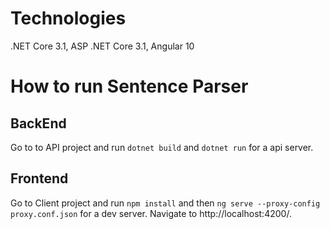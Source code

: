 # Technologies

.NET Core 3.1, ASP .NET Core 3.1, Angular 10

# How to run Sentence Parser

## BackEnd

Go to to API project and run `dotnet build` and `dotnet run` for a api server.

## Frontend

Go to Client project and run `npm install`
 and then `ng serve --proxy-config proxy.conf.json` for a dev server. Navigate to http://localhost:4200/.

